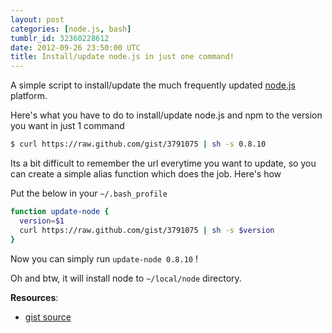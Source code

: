 ```yaml
---
layout: post
categories: [node.js, bash]
tumblr_id: 32360228612
date: 2012-09-26 23:50:00 UTC
title: Install/update node.js in just one command!
---
```


A simple script to install/update the much frequently updated [node.js](http://nodejs.org) platform.

Here's what you have to do to install/update node.js and npm to the version you want in just 1 command

```sh
$ curl https://raw.github.com/gist/3791075 | sh -s 0.8.10
```

Its a bit difficult to remember the url everytime you want to update, so you can create a simple alias function which does the job. Here's how

Put the below in your `~/.bash_profile`

```sh
function update-node {
  version=$1
  curl https://raw.github.com/gist/3791075 | sh -s $version
}
```

Now you can simply run `update-node 0.8.10` !

Oh and btw, it will install node to `~/local/node` directory.

**Resources**:

* [gist source](https://gist.github.com/3791075)
